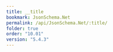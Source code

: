 ```yaml
---
title: __title
bookmark: JsonSchema.Net
permalink: /api/JsonSchema.Net/:title/
folder: true
order: "10.01"
version: "5.4.3"
---
```


